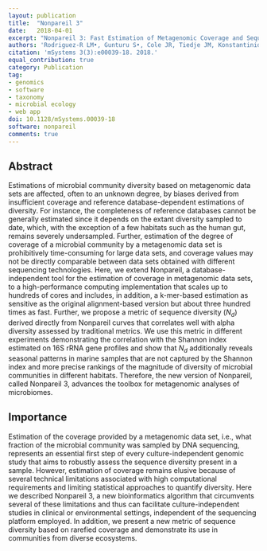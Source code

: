 ```yaml
---
layout: publication
title:  "Nonpareil 3"
date:   2018-04-01
excerpt: "Nonpareil 3: Fast Estimation of Metagenomic Coverage and Sequence Diversity."
authors: 'Rodriguez-R LM•, Gunturu S•, Cole JR, Tiedje JM, Konstantinidis KT.'
citation: 'mSystems 3(3):e00039-18. 2018.'
equal_contribution: true
category: Publication
tag:
- genomics
- software
- taxonomy
- microbial ecology
- web app
doi: 10.1128/mSystems.00039-18
software: nonpareil
comments: true
---
```


## Abstract
Estimations of microbial community diversity based on metagenomic data sets are affected, often to an unknown degree, by biases derived from insufficient coverage and reference database-dependent estimations of diversity. For instance, the completeness of reference databases cannot be generally estimated since it depends on the extant diversity sampled to date, which, with the exception of a few habitats such as the human gut, remains severely undersampled. Further, estimation of the degree of coverage of a microbial community by a metagenomic data set is prohibitively time-consuming for large data sets, and coverage values may not be directly comparable between data sets obtained with different sequencing technologies. Here, we extend Nonpareil, a database-independent tool for the estimation of coverage in metagenomic data sets, to a high-performance computing implementation that scales up to hundreds of cores and includes, in addition, a k-mer-based estimation as sensitive as the original alignment-based version but about three hundred times as fast. Further, we propose a metric of sequence diversity (*N<sub>d</sub>*) derived directly from Nonpareil curves that correlates well with alpha diversity assessed by traditional metrics. We use this metric in different experiments demonstrating the correlation with the Shannon index estimated on 16S rRNA gene profiles and show that *N<sub>d</sub>* additionally reveals seasonal patterns in marine samples that are not captured by the Shannon index and more precise rankings of the magnitude of diversity of microbial communities in different habitats. Therefore, the new version of Nonpareil, called Nonpareil 3, advances the toolbox for metagenomic analyses of microbiomes.

## Importance
Estimation of the coverage provided by a metagenomic data set, i.e., what fraction of the microbial community was sampled by DNA sequencing, represents an essential first step of every culture-independent genomic study that aims to robustly assess the sequence diversity present in a sample. However, estimation of coverage remains elusive because of several technical limitations associated with high computational requirements and limiting statistical approaches to quantify diversity. Here we described Nonpareil 3, a new bioinformatics algorithm that circumvents several of these limitations and thus can facilitate culture-independent studies in clinical or environmental settings, independent of the sequencing platform employed. In addition, we present a new metric of sequence diversity based on rarefied coverage and demonstrate its use in communities from diverse ecosystems.
